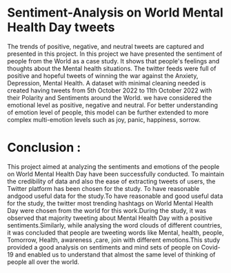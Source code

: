 # Sentiment-Analysis on World Mental Health Day tweets
The trends of positive, negative, and neutral tweets are captured and presented in this project.
In this project we have presented the sentiment of people from the World as a case study.
It shows that people's feelings and thoughts about the Mental health situations.
The twitter feeds were full of positive and hopeful tweets of winning the war against the Anxiety, Depression, Mental Health.
A dataset with minimal cleaning needed is created having tweets from 5th October 2022 to 11th October 2022 with their Polarity and Sentiments around the World.
we have considered the emotional level as positive, negative and neutral.
For better understanding of emotion level of people, this model can be further extended to more complex multi-emotion levels such as joy, panic, happiness, sorrow.

# Conclusion :
This project aimed at analyzing the sentiments and emotions of the people on World Mental Health Day have been successfully conducted. To maintain the credibility of data and also the ease of extracting tweets of users, the Twitter platform has been chosen for the study. To have reasonable andgood useful data for the study.To have reasonable and good useful data for the study, the twitter most trending hashtags on World Mental Health Day were chosen from the world for this work.During the study, it was observed that majority tweeting about Mental Health Day with a positive sentiments.Similarly, while analysing the word clouds of different countries, it was concluded that people are tweeting words like Mental, health, people, Tomorrow, Health, awareness ,care, join with different emotions.This study provided a good analysis on sentiments and mind sets of people on Covid-19 and enabled us to understand that almost the same level of thinking of people all over the world.
